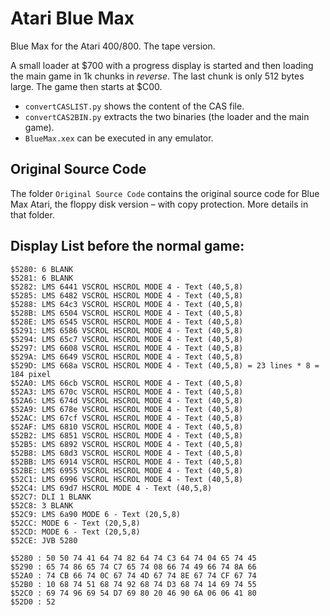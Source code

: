 # Atari Blue Max

Blue Max for the Atari 400/800. The tape version.

A small loader at $700 with a progress display is started and then loading the main game in 1k chunks in _reverse_. The last chunk is only 512 bytes large. The game then starts at $C00.

- `convertCASLIST.py` shows the content of the CAS file.
- `convertCAS2BIN.py` extracts the two binaries (the loader and the main game).
- `BlueMax.xex` can be executed in any emulator.

## Original Source Code

The folder `Original Source Code` contains the original source code for Blue Max Atari, the floppy disk version – with copy protection. More details in that folder.


## Display List before the normal game:

	$5280: 6 BLANK
	$5281: 6 BLANK
	$5282: LMS 6441 VSCROL HSCROL MODE 4 - Text (40,5,8)
	$5285: LMS 6482 VSCROL HSCROL MODE 4 - Text (40,5,8)
	$5288: LMS 64c3 VSCROL HSCROL MODE 4 - Text (40,5,8)
	$528B: LMS 6504 VSCROL HSCROL MODE 4 - Text (40,5,8)
	$528E: LMS 6545 VSCROL HSCROL MODE 4 - Text (40,5,8)
	$5291: LMS 6586 VSCROL HSCROL MODE 4 - Text (40,5,8)
	$5294: LMS 65c7 VSCROL HSCROL MODE 4 - Text (40,5,8)
	$5297: LMS 6608 VSCROL HSCROL MODE 4 - Text (40,5,8)
	$529A: LMS 6649 VSCROL HSCROL MODE 4 - Text (40,5,8)
	$529D: LMS 668a VSCROL HSCROL MODE 4 - Text (40,5,8) = 23 lines * 8 = 184 pixel
	$52A0: LMS 66cb VSCROL HSCROL MODE 4 - Text (40,5,8)
	$52A3: LMS 670c VSCROL HSCROL MODE 4 - Text (40,5,8)
	$52A6: LMS 674d VSCROL HSCROL MODE 4 - Text (40,5,8)
	$52A9: LMS 678e VSCROL HSCROL MODE 4 - Text (40,5,8)
	$52AC: LMS 67cf VSCROL HSCROL MODE 4 - Text (40,5,8)
	$52AF: LMS 6810 VSCROL HSCROL MODE 4 - Text (40,5,8)
	$52B2: LMS 6851 VSCROL HSCROL MODE 4 - Text (40,5,8)
	$52B5: LMS 6892 VSCROL HSCROL MODE 4 - Text (40,5,8)
	$52B8: LMS 68d3 VSCROL HSCROL MODE 4 - Text (40,5,8)
	$52BB: LMS 6914 VSCROL HSCROL MODE 4 - Text (40,5,8)
	$52BE: LMS 6955 VSCROL HSCROL MODE 4 - Text (40,5,8)
	$52C1: LMS 6996 VSCROL HSCROL MODE 4 - Text (40,5,8)
	$52C4: LMS 69d7 HSCROL MODE 4 - Text (40,5,8)
	$52C7: DLI 1 BLANK
	$52C8: 3 BLANK
	$52C9: LMS 6a90 MODE 6 - Text (20,5,8)
	$52CC: MODE 6 - Text (20,5,8)
	$52CD: MODE 6 - Text (20,5,8)
	$52CE: JVB 5280 

	$5280 : 50 50 74 41 64 74 82 64 74 C3 64 74 04 65 74 45
	$5290 : 65 74 86 65 74 C7 65 74 08 66 74 49 66 74 8A 66
	$52A0 : 74 CB 66 74 0C 67 74 4D 67 74 8E 67 74 CF 67 74
	$52B0 : 10 68 74 51 68 74 92 68 74 D3 68 74 14 69 74 55
	$52C0 : 69 74 96 69 54 D7 69 80 20 46 90 6A 06 06 41 80
	$52D0 : 52
